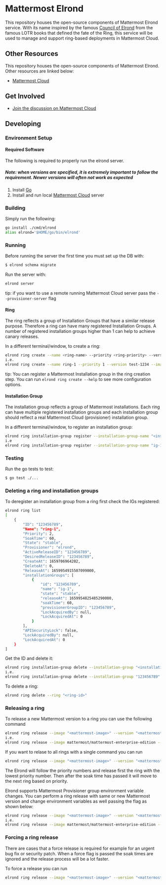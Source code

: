 # Mattermost Elrond

This repository houses the open-source components of Mattermost Elrond service. With its name inspired by the famous [Council of Elrond](https://www.google.com/url?q=https://lotr.fandom.com/wiki/Council_of_Elrond&sa=D&source=docs&ust=1649667594506252&usg=AOvVaw0Qb2WIxfAFYZPKbkXNaPIo) from the famous LOTR books that defined the fate of the Ring, this service will be used to manage and support ring-based deployments in Mattermost Cloud.

## Other Resources

This repository houses the open-source components of Mattermost Elrond. Other resources are linked below:

- [Mattermost Cloud](https://github.com/mattermost/mattermost-cloud)

## Get Involved

- [Join the discussion on Mattermost Cloud](https://community.mattermost.com/core/channels/cloud)


## Developing

### Environment Setup

#### Required Software

The following is required to properly run the elrond server.

##### Note: when versions are specified, it is extremely important to follow the requirement. Newer versions will often not work as expected

1. Install [Go](https://golang.org/doc/install)
2. Install and run local [Mattermost Cloud](https://github.com/mattermost/mattermost-cloud) server


### Building

Simply run the following:

```bash
go install ./cmd/elrond
alias elrond='$HOME/go/bin/elrond'
```

### Running
Before running the server the first time you must set up the DB with:

```bash
$ elrond schema migrate
```

Run the server with:

```bash
elrond server
```
tip: if you want to use a remote running Mattermost Cloud server pass the `--provisioner-server` flag


#### Ring
The ring reflects a group of Installation Groups that have a similar release purpose. Therefore a ring can have many registered Installation Groups. A number of registered installation groups higher than 1 can help to achieve canary releases. 

In a different terminal/window, to create a ring:
```bash
elrond ring create --name <ring-name> --priority <ring-priority> --version <cloud-image-version> --image <cloud-image>
i.e.
elrond ring create --name ring-1 --priority 1 --version test-1234 --image mattermost/mattermost-enterprise-edition
```
tip: You can register a Mattermost Installation group in the ring creation step. You can run `elrond ring create --help` to see more configuration options. 

#### Installation Group
The installation group reflects a group of Mattermost installations. Each ring can have multiple registered installation groups and each installation group should reflect a real Mattermost Cloud (provisioner) installation group. 

In a different terminal/window, to register an installation group:

```bash
elrond ring installation-group register --installation-group-name "<installation-group-name>" --provisioner-group-id "<mattermost-cloud-installation-group-id>" --ring "<ring-id>" --soak-time "<installation-group-soak-time>"
i.e
elrond ring installation-group register --installation-group-name "ig-1" --provisioner-group-id "test12345" --ring "test123456" --soak-time 60
```

### Testing

Run the go tests to test:

```bash
$ go test ./...
```

### Deleting a ring and installation groups

To deregister an installation group from a ring first check the IGs registered:
```bash
elrond ring list
[
    {
        "ID": "123456789",
        "Name": "ring-1",
        "Priority": 2,
        "SoakTime": 60,
        "State": "stable",
        "Provisioner": "elrond",
        "ActiveReleaseID": "123456789",
        "DesiredReleaseID": "123456789",
        "CreateAt": 1659706964202,
        "DeleteAt": 0,
        "ReleaseAt": 1659954915507099000,
        "installationGroups": [
            {
                "id": "123456789",
                "name": "ig-1",
                "state": "stable",
                "releaseAt": 1659954825485290000,
                "soakTime": 60,
                "provisionerGroupID": "123456789",
                "LockAcquiredBy": null,
                "LockAcquiredAt": 0
            }
        ],
        "APISecurityLock": false,
        "LockAcquiredBy": null,
        "LockAcquiredAt": 0
    }
]
```
Get the ID and delete it:
```bash
elrond ring installation-group delete --installation-group "<installation-group-id" --ring "<ring-id>"
i.e.
elrond ring installation-group delete --installation-group "123456789" --ring "123456789"
```

To delete a ring:
```bash
elrond ring delete --ring "<ring-id>"
```


### Releasing a ring
To release a new Mattermost version to a ring you can use the following command
```bash
elrond ring release --image "<mattermost-image>" --version "<mattermost-image-version>" --ring "<ring-id>"
i.e.
elrond ring release --image mattermost/mattermost-enterprise-edition --version version-2 --ring "123456789"
```

If you want to relase to all rings with a single command you can run 
```bash
elrond ring release --image "<mattermost-image>" --version "<mattermost-image-version>" --all-rings
```

The Elrond will follow the priority numbers and release first the ring with the lowest priority number. Then after the soak time has passed it will move to the next ring based on priority. 

Elrond supports Mattermost Provisioner group environment variable changes. You can perform a ring release with same or new Mattermost version and change environment variables as well passing the flag as shown below:
```bash
elrond ring release --image "<mattermost-image>" --version "<mattermost-image-version>" --ring "<ring-id>" --env-variable "<ENV_VARIABLE_NAME:ENV_VARIABLE_VALUE>" --env-variable "<ENV_VARIABLE_NAME:ENV_VARIABLE_VALUE>"
i.e.
elrond ring release --image mattermost/mattermost-enterprise-edition --version version-2 --ring "123456789" --env-variable "MM_TEST:123"
```

### Forcing a ring release
There are cases that a force release is required for example for an urgent bug fix or security patch. When a force flag is passed the soak times are ignored and the release process will be a lot faster.

To force a release you can run 
```bash
elrond ring release --image "<mattermost-image>" --version "<mattermost-image-version>" --all-rings --force
```


